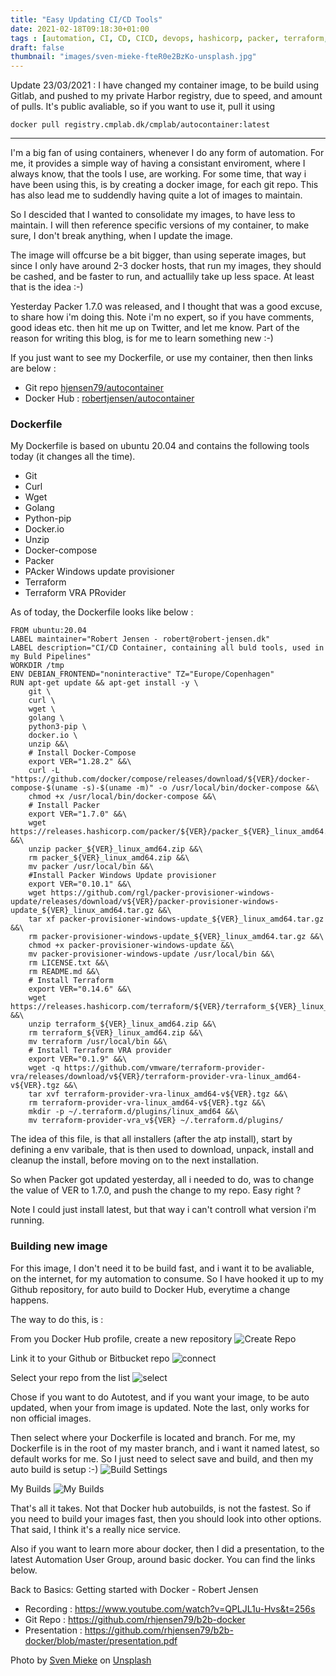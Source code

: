 ```yaml
---
title: "Easy Updating CI/CD Tools"
date: 2021-02-18T09:18:30+01:00
tags : [automation, CI, CD, CICD, devops, hashicorp, packer, terraform, docker]
draft: false
thumbnail: "images/sven-mieke-fteR0e2BzKo-unsplash.jpg"
---
```

Update 23/03/2021 : I have changed my container image, to be build using Gitlab, and pushed to my private Harbor registry, due to speed, and amount of pulls.
It's public avaliable, so if you want to use it, pull it using 
```
docker pull registry.cmplab.dk/cmplab/autocontainer:latest
```
---
I'm a big fan of using containers, whenever I do any form of automation. For me, it provides a simple way of having a consistant enviroment, where I always know, that the tools I use, are working.
For some time, that way i have been using this, is by creating a docker image, for each git repo. This has also lead me to suddendly having quite a lot of images to maintain.

So I descided that I wanted to consolidate my images, to have less to maintain. 
I will then reference specific versions of my container, to make sure, I don't break anything, when I update the image. 

The image will offcurse be a bit bigger, than using seperate images, but since I only have around 2-3 docker hosts, that run my images, they should be cashed, and be faster to run, and actuallily take up less space. At least that is the idea :-) 

Yesterday Packer 1.7.0 was released, and I thought that was a good excuse, to share how i'm doing this. 
Note i'm no expert, so if you have comments, good ideas etc. then hit me up on Twitter, and let me know. Part of the reason for writing this blog, is for me to learn something new :-) 

If you just want to see my Dockerfile, or use my container, then then links are below :
- Git repo [hjensen79/autocontainer](https://github.com/rhjensen79/autocontainer)
- Docker Hub : [robertjensen/autocontainer](https://hub.docker.com/r/robertjensen/autocontainer)

### Dockerfile

My Dockerfile is based on ubuntu 20.04 and contains the following tools today (it changes all the time). 
- Git
- Curl
- Wget
- Golang
- Python-pip
- Docker.io
- Unzip
- Docker-compose
- Packer
- PAcker Windows update provisioner
- Terraform
- Terraform VRA PRovider

As of today, the Dockerfile looks like below :

```
FROM ubuntu:20.04
LABEL maintainer="Robert Jensen - robert@robert-jensen.dk"
LABEL description="CI/CD Container, containing all buld tools, used in my Buld Pipelines"
WORKDIR /tmp
ENV DEBIAN_FRONTEND="noninteractive" TZ="Europe/Copenhagen"
RUN apt-get update && apt-get install -y \
    git \
    curl \
    wget \ 
    golang \
    python3-pip \
    docker.io \
    unzip &&\ 
    # Install Docker-Compose
    export VER="1.28.2" &&\
    curl -L "https://github.com/docker/compose/releases/download/${VER}/docker-compose-$(uname -s)-$(uname -m)" -o /usr/local/bin/docker-compose &&\
    chmod +x /usr/local/bin/docker-compose &&\
    # Install Packer
    export VER="1.7.0" &&\
    wget https://releases.hashicorp.com/packer/${VER}/packer_${VER}_linux_amd64.zip &&\
    unzip packer_${VER}_linux_amd64.zip &&\
    rm packer_${VER}_linux_amd64.zip &&\
    mv packer /usr/local/bin &&\
    #Install Packer Windows Update provisioner
    export VER="0.10.1" &&\
    wget https://github.com/rgl/packer-provisioner-windows-update/releases/download/v${VER}/packer-provisioner-windows-update_${VER}_linux_amd64.tar.gz &&\
    tar xf packer-provisioner-windows-update_${VER}_linux_amd64.tar.gz &&\
    rm packer-provisioner-windows-update_${VER}_linux_amd64.tar.gz &&\
    chmod +x packer-provisioner-windows-update &&\
    mv packer-provisioner-windows-update /usr/local/bin &&\
    rm LICENSE.txt &&\
    rm README.md &&\
    # Install Terraform
    export VER="0.14.6" &&\
    wget https://releases.hashicorp.com/terraform/${VER}/terraform_${VER}_linux_amd64.zip &&\
    unzip terraform_${VER}_linux_amd64.zip &&\
    rm terraform_${VER}_linux_amd64.zip &&\
    mv terraform /usr/local/bin &&\
    # Install Terraform VRA provider
    export VER="0.1.9" &&\
    wget -q https://github.com/vmware/terraform-provider-vra/releases/download/v${VER}/terraform-provider-vra-linux_amd64-v${VER}.tgz &&\
    tar xvf terraform-provider-vra-linux_amd64-v${VER}.tgz &&\
    rm terraform-provider-vra-linux_amd64-v${VER}.tgz &&\
    mkdir -p ~/.terraform.d/plugins/linux_amd64 &&\
    mv terraform-provider-vra_v${VER} ~/.terraform.d/plugins/
```

The idea of this file, is that all installers (after the atp install), start by defining a env varibale, that is then used to download, unpack, install and cleanup the install, before moving on to the next installation. 

So when Packer got updated yesterday, all i needed to do, was to change the value of VER to 1.7.0, and push the change to my repo. Easy right ? 

Note I could just install latest, but that way i can't controll what version i'm running.  

### Building new image

For this image, I don't need it to be build fast, and i want it to be avaliable, on the internet, for my automation to consume. So I have hooked it up to my Github repository, for auto build to Docker Hub, everytime a change happens. 

The way to do this, is :

From you Docker Hub profile, create a new repository
![Create Repo](images/create_repo.png)

Link it to your Github or Bitbucket repo
![connect](images/connect.png)

Select your repo from the list
![select](images/select.png)

Chose if you want to do Autotest, and if you want your image, to be auto updated, when your from image is updated. Note the last, only works for non official images.

Then select where your Dockerfile is located and branch. 
For me, my Dockerfile is in the root of my master branch, and i want it named latest, so default works for me. 
So I just need to select save and build, and then my auto build is setup :-) 
![Build Settings](images/build_settings.png)

My Builds
![My Builds](images/builds.png)

That's all it takes.
Not that Docker hub autobuilds, is not the fastest. So if you need to build your images fast, then you should look into other options. That said, I think it's a really nice service.

Also if you want to learn more abour docker, then I did a presentation, to the latest Automation User Group, around basic docker. You can find the links below.

Back to Basics: Getting started with Docker - Robert Jensen

- Recording : https://www.youtube.com/watch?v=QPLJL1u-Hvs&t=256s
- Git Repo : https://github.com/rhjensen79/b2b-docker  
- Presentation : https://github.com/rhjensen79/b2b-docker/blob/master/presentation.pdf

<span>Photo by <a href="https://unsplash.com/@sxoxm?utm_source=unsplash&amp;utm_medium=referral&amp;utm_content=creditCopyText">Sven Mieke</a> on <a href="https://unsplash.com/s/photos/technical?utm_source=unsplash&amp;utm_medium=referral&amp;utm_content=creditCopyText">Unsplash</a></span>